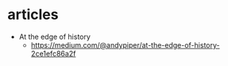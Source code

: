 # articles
* At the edge of history
  * https://medium.com/@andypiper/at-the-edge-of-history-2ce1efc86a2f
